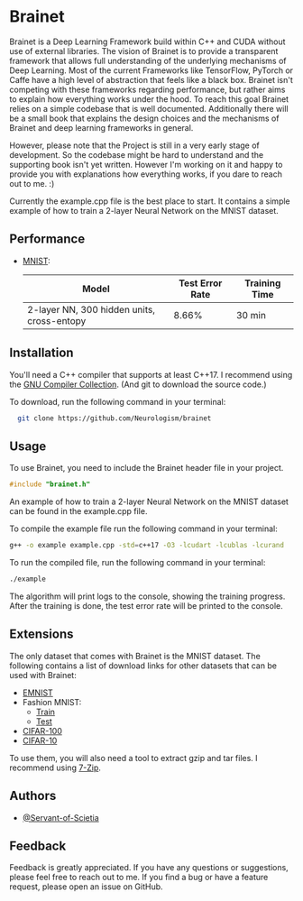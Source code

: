 ﻿
# Brainet

Brainet is a Deep Learning Framework build within C++ and CUDA without use of external libraries.
The vision of Brainet is to provide a transparent framework that allows full understanding of the underlying mechanisms of Deep Learning. Most of the current 
Frameworks like TensorFlow, PyTorch or Caffe have a high level of abstraction that feels like a black box. Brainet isn't competing with these frameworks regarding performance, but rather aims to explain how everything works under the hood.
To reach this goal Brainet relies on a simple codebase that is well documented. Additionally there will be a small book that 
explains the design choices and the mechanisms of Brainet and deep learning frameworks in general.

However, please note that the Project is still in a very early stage of development. So the codebase might be hard to understand and the supporting book isn't yet written. However I'm working on it and happy to provide you with explanations 
how everything works, if you dare to reach out to me. :)

Currently the example.cpp file is the best place to start. It contains a simple example of how to train a 2-layer Neural Network on the MNIST dataset.



## Performance

- [MNIST](https://yann.lecun.com/exdb/mnist/): 

    | Model | Test Error Rate | Training Time |
    |-------|----------|---------------|
    | 2-layer NN, 300 hidden units, cross-entopy | 8.66% | 30 min |
    

## Installation

<!-- To use Brainet, you need to have a CUDA compatible GPU and the [CUDA Toolkit](https://developer.nvidia.com/cuda-downloads) installed. -->

You'll need a C++ compiler that supports at least C++17. I recommend using the [GNU Compiler Collection](https://gcc.gnu.org/). (And git to download the source code.)

To download, run the following command in your terminal:

```bash
  git clone https://github.com/Neurologism/brainet
```

## Usage
To use Brainet, you need to include the Brainet header file in your project. 
```cpp
#include "brainet.h"
```

An example of how to train a 2-layer Neural Network on the MNIST dataset can be found in the example.cpp file.

To compile the example file run the following command in your terminal:
```bash
g++ -o example example.cpp -std=c++17 -O3 -lcudart -lcublas -lcurand
```

To run the compiled file, run the following command in your terminal:

```bash
./example
```

The algorithm will print logs to the console, showing the training progress. After the training is done, the test error rate will be printed to the console.

## Extensions
The only dataset that comes with Brainet is the MNIST dataset. 
The following contains a list of download links for other datasets that can be used with Brainet:
- [EMNIST](https://biometrics.nist.gov/cs_links/EMNIST/gzip.zip)
- Fashion MNIST: 
    - [Train](http://fashion-mnist.s3-website.eu-central-1.amazonaws.com/train-images-idx3-ubyte.gz)
    - [Test](http://fashion-mnist.s3-website.eu-central-1.amazonaws.com/t10k-images-idx3-ubyte.gz)
- [CIFAR-100](https://www.cs.toronto.edu/~kriz/cifar-100-binary.tar.gz)
- [CIFAR-10](https://www.cs.toronto.edu/~kriz/cifar-10-binary.tar.gz)

To use them, you will also need a tool to extract gzip and tar files. I recommend using [7-Zip](https://www.7-zip.org/).

## Authors

- [@Servant-of-Scietia](https://github.com/Servant-of-Scietia)

## Feedback
Feedback is greatly appreciated. If you have any questions or suggestions, please feel free to reach out to me.
If you find a bug or have a feature request, please open an issue on GitHub.
